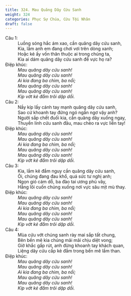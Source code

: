 ```yaml
---
title: 324. Mau Quăng Dây Cứu Sanh
weight: 324
categories: Phục Sự Chúa, Cứu Tội Nhân
draft: false
---
```

<dl><dt>Câu 1:</dt><dd data-verse="1">Luồng sóng hắc ám xao, cần quăng dây cứu sanh, <br/>Kia, lắm anh em đang chơi vơi trên dòng xanh; <br/>Hoặc kẻ ấy vốn thân thuộc ai trong chúng ta, <br/>Kìa ai dám quăng dây cứu sanh để vực họ ra? </dd><dt>Điệp khúc:</dt><dd data-chorus="1"><em>Mau quăng dây cứu sanh! <br/>Mau quăng dây cứu sanh! <br/>Ai kia đang ba chìm, ba nổi; <br/>Mau quăng dây cứu sanh! <br/>Mau quăng dây cứu sanh! <br/>Kíp vớt kẻ đắm trôi dập dồi. </em></dd><dt>Câu 2:</dt><dd data-verse="2">Nầy kíp lấy cánh tay mạnh quăng dây cứu sanh, <br/>Sao cứ khoanh tay đứng ngó ngẩn ngơ vậy anh? <br/>Người sắp chết đuối kia, cần quăng dây xuống ngay, <br/>Thuyền linh cứu sanh đâu, mau chèo ra vực liền tay! </dd><dt>Điệp khúc:</dt><dd data-chorus="1"><em>Mau quăng dây cứu sanh! <br/>Mau quăng dây cứu sanh! <br/>Ai kia đang ba chìm, ba nổi; <br/>Mau quăng dây cứu sanh! <br/>Mau quăng dây cứu sanh! <br/>Kíp vớt kẻ đắm trôi dập dồi. </em></dd><dt>Câu 3:</dt><dd data-verse="3">Kìa, lắm kẻ đắm nguy cần quăng dây cứu sanh, <br/>Ôi, chúng đang đau khổ, quá sức tư nghị anh; <br/>Ngọn gió cám dỗ, ba đào tai ương phủ vây, <br/>Hằng lôi cuốn chúng xuống nơi vực sâu mịt mù thay. </dd><dt>Điệp khúc:</dt><dd data-chorus="1"><em>Mau quăng dây cứu sanh! <br/>Mau quăng dây cứu sanh! <br/>Ai kia đang ba chìm, ba nổi; <br/>Mau quăng dây cứu sanh! <br/>Mau quăng dây cứu sanh! <br/>Kíp vớt kẻ đắm trôi dập dồi. </em></dd><dt>Câu 4:</dt><dd data-verse="4">Mùa cứu vớt chúng sanh rày mai sắp tất chung, <br/>Bên bến mê kia chúng mãi mãi chịu diệt vong; <br/>Giờ khắc gấp rút, anh đừng khoanh tay khách quan, <br/>Liệng dây cứu cấp kẻ đắm trong bến mê lầm than. </dd><dt>Điệp khúc:</dt><dd data-chorus="1"><em>Mau quăng dây cứu sanh! <br/>Mau quăng dây cứu sanh! <br/>Ai kia đang ba chìm, ba nổi; <br/>Mau quăng dây cứu sanh! <br/>Mau quăng dây cứu sanh! <br/>Kíp vớt kẻ đắm trôi dập dồi. </em></dd></dl>